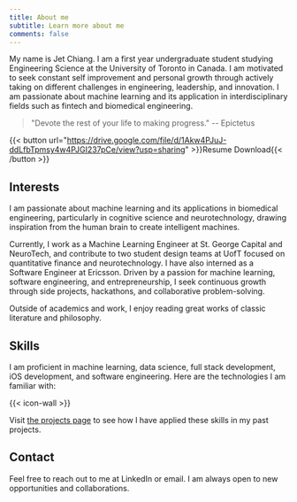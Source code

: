 ```yaml
---
title: About me
subtitle: Learn more about me
comments: false
---
```


My name is Jet Chiang. I am a first year undergraduate student studying Engineering Science at the University of Toronto in Canada. I am motivated to seek constant self improvement and personal growth through actively taking on different challenges in engineering, leadership, and innovation. I am passionate about machine learning and its application in interdisciplinary fields such as fintech and biomedical engineering.

> "Devote the rest of your life to making progress." -- Epictetus

{{< button url="https://drive.google.com/file/d/1Akw4PJuJ-ddLfbTpmsy4w4PJGI237pCe/view?usp=sharing" >}}Resume Download{{< /button >}}

## Interests

I am passionate about machine learning and its applications in biomedical engineering, particularly in cognitive science and neurotechnology, drawing inspiration from the human brain to create intelligent machines.

Currently, I work as a Machine Learning Engineer at St. George Capital and NeuroTech, and contribute to two student design teams at UofT focused on quantitative finance and neurotechnology. I have also interned as a Software Engineer at Ericsson. Driven by a passion for machine learning, software engineering, and entrepreneurship, I seek continuous growth through side projects, hackathons, and collaborative problem-solving.

Outside of academics and work, I enjoy reading great works of classic literature and philosophy.

## Skills

I am proficient in machine learning, data science, full stack development, iOS development, and software engineering. Here are the technologies I am familiar with:

{{< icon-wall >}}

Visit [the projects page](/page/projects) to see how I have applied these skills in my past projects.

## Contact

Feel free to reach out to me at LinkedIn or email. I am always open to new opportunities and collaborations.
